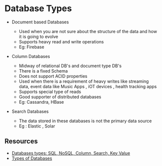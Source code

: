 # Database Types 

- Document based Databases 
    - Used when you are not sure about the structure of the data and how it is going to evolve
    - Supports heavy read and write operations
    - Eg: Firebase

- Column Databases
    - Midway of relational DB's and document type DB's
    - There is a fixed Schema 
    - Does not support ACID properties 
    - Used when there is a requirement of heavy writes like streaming data, event data like Music Apps , iOT devices , health tracking apps 
    - Supports special type of reads
    - Good supporter of distributed databases 
    - Eg: Cassandra, HBase

- Search Databases 
    - The data stored in these databases is not the primary data source
    - Eg : Elastic , Solar


## Resources 

- [Databases types: SQL, NoSQL, Column, Search, Key Value ]()
- [Types of Databases](https://www.bitdegree.org/tutorials/types-of-databases/)